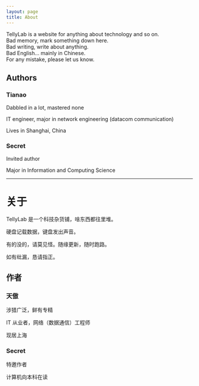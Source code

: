 ```yaml
---
layout: page
title: About
---
```


TellyLab is a website for anything about technology and so on.  
Bad memory, mark something down here.  
Bad writing, write about anything.  
Bad English... mainly in Chinese.  
For any mistake, please let us know.

## Authors

### Tianao

Dabbled in a lot, mastered none

IT engineer, major in network engineering (datacom communication)

Lives in Shanghai, China

### Secret

Invited author

Major in Information and Computing Science

---

# 关于

TellyLab 是一个科技杂货铺，啥东西都往里堆。

硬盘记载数据，键盘发出声音。

有的没的，请莫见怪。随缘更新，随时跑路。

如有纰漏，恳请指正。

## 作者

### 天傲

涉猎广泛，鲜有专精

IT 从业者，网络（数据通信）工程师

现居上海

### Secret

特邀作者

计算机向本科在读
